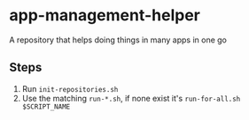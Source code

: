# app-management-helper
A repository that helps doing things in many apps in one go

## Steps
1. Run `init-repositories.sh`
2. Use the matching `run-*.sh`, if none exist it's `run-for-all.sh $SCRIPT_NAME`
